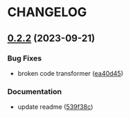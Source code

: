 # CHANGELOG

## [0.2.2](https://github.com/rowellx68/nhs-components/compare/0.2.1...0.2.2) (2023-09-21)


### Bug Fixes

* broken code transformer ([ea40d45](https://github.com/rowellx68/nhs-components/commit/ea40d455f9965efe4230ad612be2a4d4352805ed))


### Documentation

* update readme ([539f38c](https://github.com/rowellx68/nhs-components/commit/539f38c322e24cfe17e45dd79a96c961eee104e2))